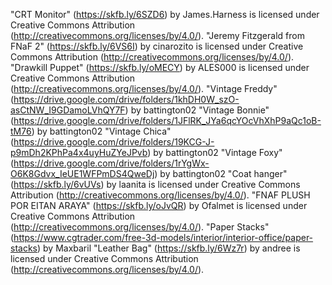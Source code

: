 "CRT Monitor" (https://skfb.ly/6SZD6) by James.Harness is licensed under Creative Commons Attribution (http://creativecommons.org/licenses/by/4.0/).
"Jeremy Fitzgerald from FNaF 2" (https://skfb.ly/6VS6I) by cinarozito is licensed under Creative Commons Attribution (http://creativecommons.org/licenses/by/4.0/).
"Drawkill Puppet" (https://skfb.ly/oMECY) by ALES000 is licensed under Creative Commons Attribution (http://creativecommons.org/licenses/by/4.0/).
"Vintage Freddy" (https://drive.google.com/drive/folders/1khDH0W_szO-asCtNW_I9GDamoLVhQY7F) by battington02
"Vintage Bonnie" (https://drive.google.com/drive/folders/1JFlRK_JYa6qcYOcVhXhP9aQc1oB-tM76) by battington02
"Vintage Chica" (https://drive.google.com/drive/folders/19KCG-J-p9mDh2KPhPa4x4uyHuZYeJPvb) by battington02
"Vintage Foxy" (https://drive.google.com/drive/folders/1rYgWx-O6K8Gdvx_IeUE1WFPmDS4QweDj) by battington02
"Coat hanger" (https://skfb.ly/6vUVs) by laanita is licensed under Creative Commons Attribution (http://creativecommons.org/licenses/by/4.0/).
"FNAF PLUSH POR EITAN ARAYA" (https://skfb.ly/oJvQR) by Ofalmet is licensed under Creative Commons Attribution (http://creativecommons.org/licenses/by/4.0/).
"Paper Stacks"(https://www.cgtrader.com/free-3d-models/interior/interior-office/paper-stacks) by Maxbaril
"Leather Bag" (https://skfb.ly/6Wz7r) by andree is licensed under Creative Commons Attribution (http://creativecommons.org/licenses/by/4.0/).